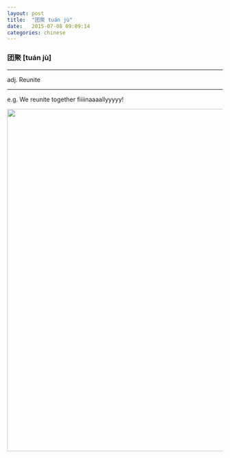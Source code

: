 ```yaml
---
layout: post
title:  "团聚 tuán jù"
date:   2015-07-08 09:09:14
categories: chinese
---
```

### 团聚 [tuán jù]
-----------

  adj. Reunite

-----------

e.g. We reunite together fiiiinaaaallyyyyy!


<img width='800' src="/wombats-learning/images/tuanju.jpg"/>






